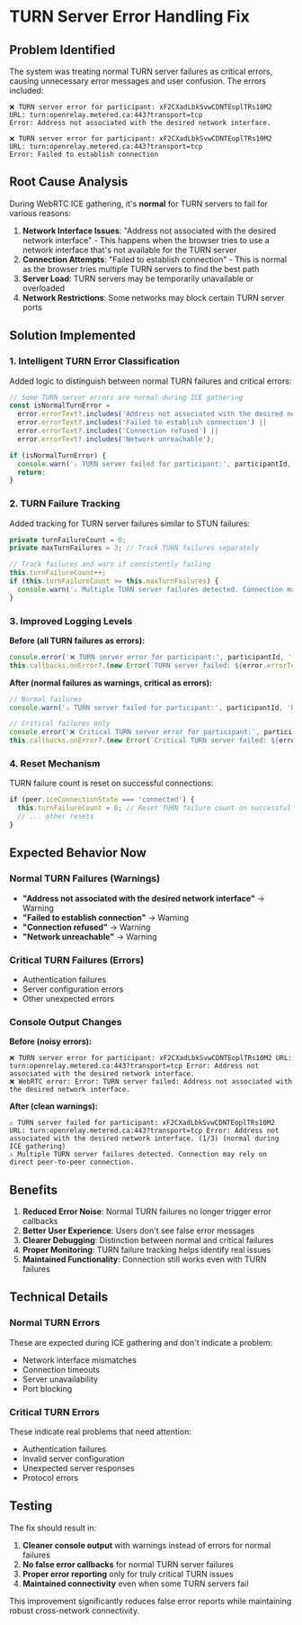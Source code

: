 # TURN Server Error Handling Fix

## Problem Identified

The system was treating normal TURN server failures as critical errors, causing unnecessary error messages and user confusion. The errors included:

```
❌ TURN server error for participant: xF2CXadLbkSvwCDNTEoplTRs10M2 
URL: turn:openrelay.metered.ca:443?transport=tcp 
Error: Address not associated with the desired network interface.

❌ TURN server error for participant: xF2CXadLbkSvwCDNTEoplTRs10M2 
URL: turn:openrelay.metered.ca:443?transport=tcp 
Error: Failed to establish connection
```

## Root Cause Analysis

During WebRTC ICE gathering, it's **normal** for TURN servers to fail for various reasons:

1. **Network Interface Issues**: "Address not associated with the desired network interface" - This happens when the browser tries to use a network interface that's not available for the TURN server
2. **Connection Attempts**: "Failed to establish connection" - This is normal as the browser tries multiple TURN servers to find the best path
3. **Server Load**: TURN servers may be temporarily unavailable or overloaded
4. **Network Restrictions**: Some networks may block certain TURN server ports

## Solution Implemented

### 1. **Intelligent TURN Error Classification**

Added logic to distinguish between normal TURN failures and critical errors:

```javascript
// Some TURN server errors are normal during ICE gathering
const isNormalTurnError = 
  error.errorText?.includes('Address not associated with the desired network interface') ||
  error.errorText?.includes('Failed to establish connection') ||
  error.errorText?.includes('Connection refused') ||
  error.errorText?.includes('Network unreachable');

if (isNormalTurnError) {
  console.warn('⚠️ TURN server failed for participant:', participantId, 'URL:', error.url, 'Error:', error.errorText, '(normal during ICE gathering)');
  return;
}
```

### 2. **TURN Failure Tracking**

Added tracking for TURN server failures similar to STUN failures:

```javascript
private turnFailureCount = 0;
private maxTurnFailures = 3; // Track TURN failures separately

// Track failures and warn if consistently failing
this.turnFailureCount++;
if (this.turnFailureCount >= this.maxTurnFailures) {
  console.warn('⚠️ Multiple TURN server failures detected. Connection may rely on direct peer-to-peer connection.');
}
```

### 3. **Improved Logging Levels**

**Before (all TURN failures as errors):**
```javascript
console.error('❌ TURN server error for participant:', participantId, 'URL:', error.url, 'Error:', error.errorText);
this.callbacks.onError?.(new Error(`TURN server failed: ${error.errorText}`));
```

**After (normal failures as warnings, critical as errors):**
```javascript
// Normal failures
console.warn('⚠️ TURN server failed for participant:', participantId, 'URL:', error.url, 'Error:', error.errorText, '(normal during ICE gathering)');

// Critical failures only
console.error('❌ Critical TURN server error for participant:', participantId, 'URL:', error.url, 'Error:', error.errorText);
this.callbacks.onError?.(new Error(`Critical TURN server failed: ${error.errorText}`));
```

### 4. **Reset Mechanism**

TURN failure count is reset on successful connections:

```javascript
if (peer.iceConnectionState === 'connected') {
  this.turnFailureCount = 0; // Reset TURN failure count on successful connection
  // ... other resets
}
```

## Expected Behavior Now

### Normal TURN Failures (Warnings)
- **"Address not associated with the desired network interface"** → Warning
- **"Failed to establish connection"** → Warning  
- **"Connection refused"** → Warning
- **"Network unreachable"** → Warning

### Critical TURN Failures (Errors)
- Authentication failures
- Server configuration errors
- Other unexpected errors

### Console Output Changes

**Before (noisy errors):**
```
❌ TURN server error for participant: xF2CXadLbkSvwCDNTEoplTRs10M2 URL: turn:openrelay.metered.ca:443?transport=tcp Error: Address not associated with the desired network interface.
❌ WebRTC error: Error: TURN server failed: Address not associated with the desired network interface.
```

**After (clean warnings):**
```
⚠️ TURN server failed for participant: xF2CXadLbkSvwCDNTEoplTRs10M2 URL: turn:openrelay.metered.ca:443?transport=tcp Error: Address not associated with the desired network interface. (1/3) (normal during ICE gathering)
⚠️ Multiple TURN server failures detected. Connection may rely on direct peer-to-peer connection.
```

## Benefits

1. **Reduced Error Noise**: Normal TURN failures no longer trigger error callbacks
2. **Better User Experience**: Users don't see false error messages
3. **Clearer Debugging**: Distinction between normal and critical failures
4. **Proper Monitoring**: TURN failure tracking helps identify real issues
5. **Maintained Functionality**: Connection still works even with TURN failures

## Technical Details

### Normal TURN Errors
These are expected during ICE gathering and don't indicate a problem:
- Network interface mismatches
- Connection timeouts
- Server unavailability
- Port blocking

### Critical TURN Errors
These indicate real problems that need attention:
- Authentication failures
- Invalid server configuration
- Unexpected server responses
- Protocol errors

## Testing

The fix should result in:
1. **Cleaner console output** with warnings instead of errors for normal failures
2. **No false error callbacks** for normal TURN server failures
3. **Proper error reporting** only for truly critical TURN issues
4. **Maintained connectivity** even when some TURN servers fail

This improvement significantly reduces false error reports while maintaining robust cross-network connectivity.
